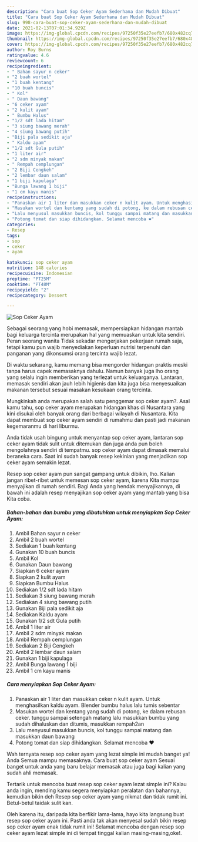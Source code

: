 ```yaml
---
description: "Cara buat Sop Ceker Ayam Sederhana dan Mudah Dibuat"
title: "Cara buat Sop Ceker Ayam Sederhana dan Mudah Dibuat"
slug: 998-cara-buat-sop-ceker-ayam-sederhana-dan-mudah-dibuat
date: 2021-02-13T07:01:34.929Z
image: https://img-global.cpcdn.com/recipes/97250f35e27eefb7/680x482cq70/sop-ceker-ayam-foto-resep-utama.jpg
thumbnail: https://img-global.cpcdn.com/recipes/97250f35e27eefb7/680x482cq70/sop-ceker-ayam-foto-resep-utama.jpg
cover: https://img-global.cpcdn.com/recipes/97250f35e27eefb7/680x482cq70/sop-ceker-ayam-foto-resep-utama.jpg
author: Roy Burns
ratingvalue: 4.6
reviewcount: 6
recipeingredient:
- " Bahan sayur n ceker"
- "2 buah wortel"
- "1 buah kentang"
- "10 buah buncis"
- " Kol"
- " Daun bawang"
- "6 ceker ayam"
- "2 kulit ayam"
- " Bumbu Halus"
- "1/2 sdt lada hitam"
- "3 siung bawang merah"
- "4 siung bawang putih"
- "Biji pala sedikit aja"
- " Kaldu ayam"
- "1/2 sdt Gula putih"
- "1 liter air"
- "2 sdm minyak makan"
- " Rempah cemplungan"
- "2 Biji Cengkeh"
- "2 lembar daun salam"
- "1 biji kapulaga"
- "Bunga lawang 1 biji"
- "1 cm kayu manis"
recipeinstructions:
- "Panaskan air 1 liter dan masukkan ceker n kulit ayam. Untuk menghasilkan kaldu ayam. Blender bumbu halus lalu tumis sebentar"
- "Masukan wortel dan kentang yang sudah di potong, ke dalam rebusan ceker. tunggu sampai setengah matang lalu masukkan bumbu yang sudah dihaluskan dan ditumis, masukkan rempah2an"
- "Lalu menyusul masukkan buncis, kol tunggu sampai matang dan masukkan daun bawang"
- "Potong tomat dan siap dihidangkan. Selamat mencoba ❤"
categories:
- Resep
tags:
- sop
- ceker
- ayam

katakunci: sop ceker ayam 
nutrition: 148 calories
recipecuisine: Indonesian
preptime: "PT25M"
cooktime: "PT48M"
recipeyield: "2"
recipecategory: Dessert

---
```



![Sop Ceker Ayam](https://img-global.cpcdn.com/recipes/97250f35e27eefb7/680x482cq70/sop-ceker-ayam-foto-resep-utama.jpg)

Sebagai seorang yang hobi memasak, mempersiapkan hidangan mantab bagi keluarga tercinta merupakan hal yang memuaskan untuk kita sendiri. Peran seorang  wanita Tidak sekadar mengerjakan pekerjaan rumah saja, tetapi kamu pun wajib menyediakan keperluan nutrisi terpenuhi dan panganan yang dikonsumsi orang tercinta wajib lezat.

Di waktu  sekarang, kamu memang bisa mengorder hidangan praktis meski tanpa harus capek memasaknya dahulu. Namun banyak juga lho orang yang selalu ingin memberikan yang terlezat untuk keluarganya. Lantaran, memasak sendiri akan jauh lebih higienis dan kita juga bisa menyesuaikan makanan tersebut sesuai masakan kesukaan orang tercinta. 



Mungkinkah anda merupakan salah satu penggemar sop ceker ayam?. Asal kamu tahu, sop ceker ayam merupakan hidangan khas di Nusantara yang kini disukai oleh banyak orang dari berbagai wilayah di Nusantara. Kita dapat membuat sop ceker ayam sendiri di rumahmu dan pasti jadi makanan kegemaranmu di hari liburmu.

Anda tidak usah bingung untuk menyantap sop ceker ayam, lantaran sop ceker ayam tidak sulit untuk ditemukan dan juga anda pun boleh mengolahnya sendiri di tempatmu. sop ceker ayam dapat dimasak memalui beraneka cara. Saat ini sudah banyak resep kekinian yang menjadikan sop ceker ayam semakin lezat.

Resep sop ceker ayam pun sangat gampang untuk dibikin, lho. Kalian jangan ribet-ribet untuk memesan sop ceker ayam, karena Kita mampu menyajikan di rumah sendiri. Bagi Anda yang hendak menyajikannya, di bawah ini adalah resep menyajikan sop ceker ayam yang mantab yang bisa Kita coba.

<!--inarticleads1-->

##### Bahan-bahan dan bumbu yang dibutuhkan untuk menyiapkan Sop Ceker Ayam:

1. Ambil  Bahan sayur n ceker
1. Ambil 2 buah wortel
1. Sediakan 1 buah kentang
1. Gunakan 10 buah buncis
1. Ambil  Kol
1. Gunakan  Daun bawang
1. Siapkan 6 ceker ayam
1. Siapkan 2 kulit ayam
1. Siapkan  Bumbu Halus
1. Sediakan 1/2 sdt lada hitam
1. Sediakan 3 siung bawang merah
1. Sediakan 4 siung bawang putih
1. Gunakan Biji pala sedikit aja
1. Sediakan  Kaldu ayam
1. Gunakan 1/2 sdt Gula putih
1. Ambil 1 liter air
1. Ambil 2 sdm minyak makan
1. Ambil  Rempah cemplungan
1. Sediakan 2 Biji Cengkeh
1. Ambil 2 lembar daun salam
1. Gunakan 1 biji kapulaga
1. Ambil Bunga lawang 1 biji
1. Ambil 1 cm kayu manis




<!--inarticleads2-->

##### Cara menyiapkan Sop Ceker Ayam:

1. Panaskan air 1 liter dan masukkan ceker n kulit ayam. Untuk menghasilkan kaldu ayam. Blender bumbu halus lalu tumis sebentar
1. Masukan wortel dan kentang yang sudah di potong, ke dalam rebusan ceker. tunggu sampai setengah matang lalu masukkan bumbu yang sudah dihaluskan dan ditumis, masukkan rempah2an
1. Lalu menyusul masukkan buncis, kol tunggu sampai matang dan masukkan daun bawang
1. Potong tomat dan siap dihidangkan. Selamat mencoba ❤




Wah ternyata resep sop ceker ayam yang lezat simple ini mudah banget ya! Anda Semua mampu memasaknya. Cara buat sop ceker ayam Sesuai banget untuk anda yang baru belajar memasak atau juga bagi kalian yang sudah ahli memasak.

Tertarik untuk mencoba buat resep sop ceker ayam lezat simple ini? Kalau anda ingin, mending kamu segera menyiapkan peralatan dan bahannya, kemudian bikin deh Resep sop ceker ayam yang nikmat dan tidak rumit ini. Betul-betul taidak sulit kan. 

Oleh karena itu, daripada kita berfikir lama-lama, hayo kita langsung buat resep sop ceker ayam ini. Pasti anda tak akan menyesal sudah bikin resep sop ceker ayam enak tidak rumit ini! Selamat mencoba dengan resep sop ceker ayam lezat simple ini di tempat tinggal kalian masing-masing,oke!.


